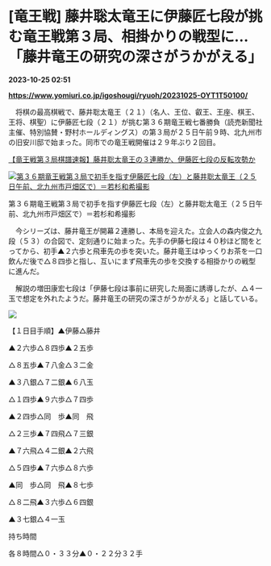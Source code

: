 # [竜王戦] 藤井聡太竜王に伊藤匠七段が挑む竜王戦第３局、相掛かりの戦型に…「藤井竜王の研究の深さがうかがえる」

**2023-10-25 02:51**

**https://www.yomiuri.co.jp/igoshougi/ryuoh/20231025-OYT1T50100/**

　将棋の最高棋戦で、藤井聡太竜王（２１）（名人、王位、叡王、王座、棋王、王将、棋聖）に伊藤匠七段（２１）が挑む第３６期竜王戦七番勝負（読売新聞社主催、特別協賛・野村ホールディングス）の第３局が２５日午前９時、北九州市の旧安川邸で始まった。同市での竜王戦開催は２９年ぶり２回目。

[【竜王戦第３局棋譜速報】藤井聡太竜王の３連勝か、伊藤匠七段の反転攻勢か](https://www.yomiuri.co.jp/igoshougi/ryuoh/20231024-SYT8T4668192/)

[![第３６期竜王戦第３局で初手を指す伊藤匠七段（左）と藤井聡太竜王（２５日午前、北九州市戸畑区で）＝若杉和希撮影](https://www.yomiuri.co.jp/media/2023/10/20231025-OYT1I50062-1.jpg)](https://www.yomiuri.co.jp/pluralphoto/20231025-OYT1I50062/)

第３６期竜王戦第３局で初手を指す伊藤匠七段（左）と藤井聡太竜王（２５日午前、北九州市戸畑区で）＝若杉和希撮影

　今シリーズは、藤井竜王が開幕２連勝し、本局を迎えた。立会人の森内俊之九段（５３）の合図で、定刻通りに始まった。先手の伊藤七段は４０秒ほど間をとってから、初手▲２六歩と飛車先の歩を突いた。藤井竜王はゆっくりお茶を一口飲んだ後で△８四歩と指し、互いにまず飛車先の歩を交換する相掛かりの戦型に進んだ。

　解説の増田康宏七段は「伊藤七段は事前に研究した局面に誘導したが、△４一玉で想定を外れたようだ。藤井竜王の研究の深さがうかがえる」と話している。

[![](https://www.yomiuri.co.jp/media/2023/10/20231025-OYT1I50061-1.jpg)](https://www.yomiuri.co.jp/pluralphoto/20231025-OYT1I50061/)

【１日目手順】▲伊藤△藤井

▲２六歩△８四歩▲２五歩

△８五歩▲７八金△３二金

▲３八銀△７二銀▲６八玉

△１四歩▲９六歩△７四歩

▲２四歩△同　歩▲同　飛

△２三歩▲７四飛△７三銀

▲７六飛△４二銀▲２六飛

△５四歩▲７六歩△８六歩

▲同　歩△同　飛▲８七歩

△８二飛▲３六歩△６四銀

▲３七銀△４一玉

持ち時間

各８時間△０・３３分▲０・２２分３２手